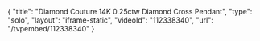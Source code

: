 {
    "title": "Diamond Couture 14K 0.25ctw Diamond Cross Pendant",
    "type": "solo",
    "layout": "iframe-static",
    "videoId": "112338340",
    "url": "\/tvpembed\/112338340"
}